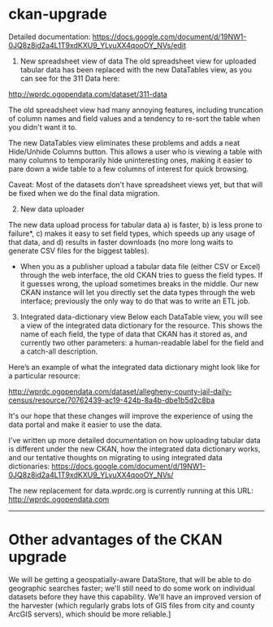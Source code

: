 # ckan-upgrade

Detailed documentation:
https://docs.google.com/document/d/19NW1-0JQ8z8id2a4L1T9xdKXU9_YLyuXX4qooOY_NVs/edit


1) New spreadsheet view of data
The old spreadsheet view for uploaded tabular data has been replaced with the new DataTables view, as you can see for the 311 Data here:

http://wprdc.ogopendata.com/dataset/311-data

The old spreadsheet view had many annoying features, including truncation of column names and field values and a tendency to re-sort the table when you didn't want it to. 

The new DataTables view eliminates these problems and adds a neat Hide/Unhide Columns button. This allows a user who is viewing a table with many columns to temporarily hide uninteresting ones, making it easier to pare down a wide table to a few columns of interest for quick browsing.

Caveat: Most of the datasets don't have spreadsheet views yet, but that will be fixed when we do the final data migration.


2) New data uploader

The new data upload process for tabular data a) is faster, b) is less prone to failure*, c) makes it easy to set field types, which speeds up any usage of that data, and d) results in faster downloads (no more long waits to generate CSV files for the biggest tables).

* When you as a publisher upload a tabular data file (either CSV or Excel) through the web interface, the old CKAN tries to guess the field types. If it guesses wrong, the upload sometimes breaks in the middle. Our new CKAN instance will let you directly set the data types through the web interface; previously the only way to do that was to write an ETL job.


3) Integrated data-dictionary view
Below each DataTable view, you will see a view of the integrated data dictionary for the resource. This shows the name of each field, the type of data that CKAN has it stored as, and currently two other parameters: a human-readable label for the field and a catch-all description.

Here’s an example of what the integrated data dictionary might look like for a particular resource:

http://wprdc.ogopendata.com/dataset/allegheny-county-jail-daily-census/resource/70762439-ac19-424b-8a4b-dbe1b5d2c8ba


It's our hope that these changes will improve the experience of using the data portal and make it easier to use the data.

I've written up more detailed documentation on how uploading tabular data is different under the new CKAN, how the integrated data dictionary works, and our tentative thoughts on migrating to using integrated data dictionaries:
https://docs.google.com/document/d/19NW1-0JQ8z8id2a4L1T9xdKXU9_YLyuXX4qooOY_NVs/

The new replacement for data.wprdc.org is currently running at this URL:
http://wprdc.ogopendata.com

---

# Other advantages of the CKAN upgrade

We will be getting a geospatially-aware DataStore, that will be able to do geographic searches faster; we'll still need to do some work on individual datasets before they have this capability. We'll have an improved version of the harvester (which regularly grabs lots of GIS files from city and county ArcGIS servers), which should be more reliable.]
